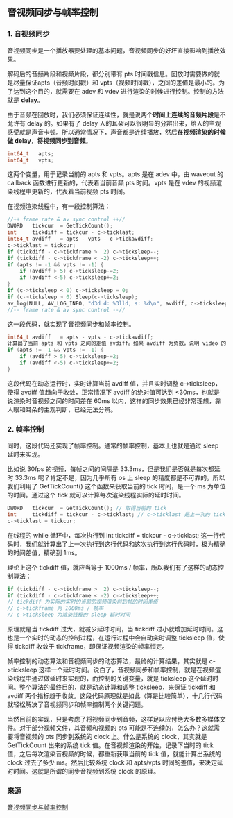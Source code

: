## 音视频同步与帧率控制

### 1. 音视频同步

音视频同步是一个播放器要处理的基本问题，音视频同步的好坏直接影响到播放效果。

解码后的音频片段和视频片段，都分别带有 pts 时间戳信息。回放时需要做的就是尽量保证apts（音频时间戳）和 vpts（视频时间戳），之间的差值是最小的。为了达到这个目的，就需要在 adev 和 vdev 进行渲染的时候进行控制。控制的方法就是 **delay**。

由于音频在回放时，我们必须保证连续性，就是说两个**时间上连续的音频片段**是不允许有 delay 的。如果有了 delay 人的耳朵可以很明显的分辨出来，给人的主观感受就是声音卡顿。所以通常情况下，声音都是连续播放，然后**在视频渲染的时候做 delay**，**将视频同步到音频**。

```C
int64_t   apts;
int64_t   vpts;
```

这两个变量，用于记录当前的 apts 和 vpts。apts 是在 adev 中，由 waveout 的 callback 函数进行更新的，代表着当前音频 pts 时间。vpts 是在 vdev 的视频渲染线程中更新的，代表着当前视频 pts 时间。

在视频渲染线程中，有一段控制算法：

```c
//++ frame rate & av sync control ++//
DWORD   tickcur  = GetTickCount();
int     tickdiff = tickcur - c->ticklast;
int64_t avdiff   = apts - vpts - c->tickavdiff;
c->ticklast = tickcur;
if (tickdiff - c->tickframe >  2) c->ticksleep--;
if (tickdiff - c->tickframe < -2) c->ticksleep++;
if (apts != -1 && vpts != -1) {
    if (avdiff > 5) c->ticksleep-=2;
    if (avdiff <-5) c->ticksleep+=2;
}
if (c->ticksleep < 0) c->ticksleep = 0;
if (c->ticksleep > 0) Sleep(c->ticksleep);
av_log(NULL, AV_LOG_INFO, "d3d d: %3lld, s: %d\n", avdiff, c->ticksleep);
//-- frame rate & av sync control --//
```

这一段代码，就实现了音视频同步和帧率控制。

```c
int64_t avdiff   = apts - vpts - c->tickavdiff;
计算出了当前 apts 和 vpts 之间的差值 avdiff。如果 avdiff 为负数，说明 video 的渲染比 audio 快了，所以视频渲染线程的延时需要增加；如果 avdiff 为正数，说明 audio 跑得比 video 快了，所以要减少延时：
if (apts != -1 && vpts != -1) {
    if (avdiff > 5) c->ticksleep-=2;
    if (avdiff <-5) c->ticksleep+=2;
}
```

这段代码在动态运行时，实时计算当前 avdiff 值，并且实时调整 c->ticksleep，使得 avdiff 值趋向于收敛，正常情况下 avdiff 的绝对值可达到 <30ms，也就是说渲染时音视频之间的时间差在 60ms 以内，这样的同步效果已经非常理想，靠人眼和耳朵的主观判断，已经无法分辨。

### 2. 帧率控制

同时，这段代码还实现了帧率控制。通常的帧率控制，基本上也就是通过 sleep 延时来实现。

比如说 30fps 的视频，每帧之间的间隔是 33.3ms，但是我们是否就是每次都延时 33.3ms 呢？肯定不是，因为几乎所有 os 上 sleep 的精度都是不可靠的。所以我们利用了 GetTickCount() 这个函数来获取当前的 tick 时间，是一个 ms 为单位的时间。通过这个 tick 就可以计算每次渲染线程实际的延时时间。

```c
DWORD   tickcur  = GetTickCount(); // 取得当前的 tick
int     tickdiff = tickcur - c->ticklast; // c->ticklast 是上一次的 tick
c->ticklast = tickcur;
```

在线程的 while 循环中，每次执行到 int tickdiff = tickcur - c->ticklast; 这一行代码时，我们就计算出了上一次执行到这行代码和这次执行到这行代码时，极为精确的时间差值，精确到 1ms。

理论上这个 tickdiff 值，就应当等于 1000ms / 帧率，所以我们有了这样的动态控制算法：

```c
if (tickdiff - c->tickframe >  2) c->ticksleep--;
if (tickdiff - c->tickframe < -2) c->ticksleep++;
// tickdiff 为实际的实时的当前的视频渲染前后帧的时间差值
// c->tickframe 为 1000ms / 帧率
// c->ticksleep 为渲染线程的 sleep 延时时间
```

原理就是当 tickdiff 过大，就减少延时时间，当 tickdiff 过小就增加延时时间。这也是一个实时的动态的控制过程，在运行过程中会自动实时调整 ticksleep 值，使得 tickdiff 收敛于 tickframe，即保证视频渲染的帧率恒定。

帧率控制的动态算法和音视频同步的动态算法，最终的计算结果，其实就是 c->ticksleep 这样一个延时时间。说白了，音视频同步和帧率控制，就是在视频渲染线程中通过做延时来实现的，而控制的关键变量，就是 ticksleep 这个延时时间。整个算法的最终目的，就是动态计算和调整 ticksleep，来保证 tickdiff 和 avdiff 两个指标趋于收敛。这段代码原理就是如此（算是比较简单），十几行代码就轻松解决了音视频同步和帧率控制两个关键问题。

当然目前的实现，只是考虑了将视频同步到音频，这样足以应付绝大多数多媒体文件。对于部分视频文件，其音频和视频的 pts 可能是不连续的，怎么办？这就需要将音视频的 pts 同步到系统的 clock 上。什么是系统的 clock，其实就是 GetTickCount 出来的系统 tick 值。在音视频渲染的开始，记录下当时的 tick 值，之后每次渲染音视频的时候，都重新获取当前的 tick 值，就能计算出系统的 clock 过去了多少 ms。然后比较系统 clock 和 apts/vpts 时间的差值，来决定延时时间。这就是所谓的同步音视频到系统 clock 的原理。



### 来源

[音视频同步与帧率控制](https://github.com/rockcarry/ffplayer/wiki/%E9%9F%B3%E8%A7%86%E9%A2%91%E5%90%8C%E6%AD%A5%E4%B8%8E%E5%B8%A7%E7%8E%87%E6%8E%A7%E5%88%B6)


